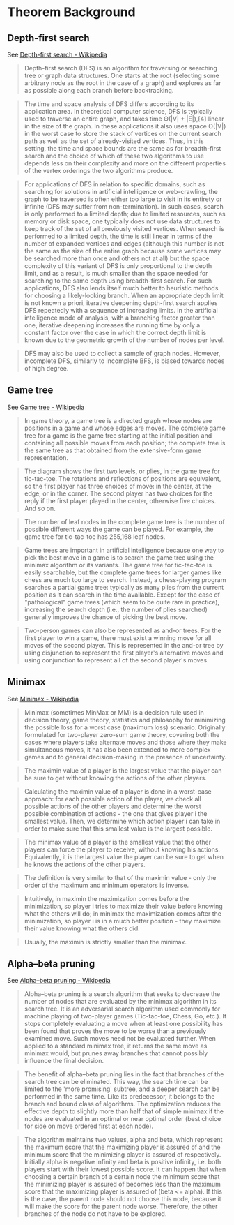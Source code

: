 # Theorem Background

## Depth-first search

See [Depth-first search - Wikipedia](https://en.wikipedia.org/wiki/Depth-first_search)

> Depth-first search (DFS) is an algorithm for traversing or searching tree or graph data structures. One starts at the root (selecting some arbitrary node as the root in the case of a graph) and explores as far as possible along each branch before backtracking.

> The time and space analysis of DFS differs according to its application area. In theoretical computer science, DFS is typically used to traverse an entire graph, and takes time Θ(|V| + |E|),[4] linear in the size of the graph. In these applications it also uses space O(|V|) in the worst case to store the stack of vertices on the current search path as well as the set of already-visited vertices. Thus, in this setting, the time and space bounds are the same as for breadth-first search and the choice of which of these two algorithms to use depends less on their complexity and more on the different properties of the vertex orderings the two algorithms produce.
  
> For applications of DFS in relation to specific domains, such as searching for solutions in artificial intelligence or web-crawling, the graph to be traversed is often either too large to visit in its entirety or infinite (DFS may suffer from non-termination). In such cases, search is only performed to a limited depth; due to limited resources, such as memory or disk space, one typically does not use data structures to keep track of the set of all previously visited vertices. When search is performed to a limited depth, the time is still linear in terms of the number of expanded vertices and edges (although this number is not the same as the size of the entire graph because some vertices may be searched more than once and others not at all) but the space complexity of this variant of DFS is only proportional to the depth limit, and as a result, is much smaller than the space needed for searching to the same depth using breadth-first search. For such applications, DFS also lends itself much better to heuristic methods for choosing a likely-looking branch. When an appropriate depth limit is not known a priori, iterative deepening depth-first search applies DFS repeatedly with a sequence of increasing limits. In the artificial intelligence mode of analysis, with a branching factor greater than one, iterative deepening increases the running time by only a constant factor over the case in which the correct depth limit is known due to the geometric growth of the number of nodes per level.
  
> DFS may also be used to collect a sample of graph nodes. However, incomplete DFS, similarly to incomplete BFS, is biased towards nodes of high degree.

## Game tree

See [Game tree - Wikipedia](https://en.wikipedia.org/wiki/Game_tree)

> In game theory, a game tree is a directed graph whose nodes are positions in a game and whose edges are moves. The complete game tree for a game is the game tree starting at the initial position and containing all possible moves from each position; the complete tree is the same tree as that obtained from the extensive-form game representation.
  
> The diagram shows the first two levels, or plies, in the game tree for tic-tac-toe. The rotations and reflections of positions are equivalent, so the first player has three choices of move: in the center, at the edge, or in the corner. The second player has two choices for the reply if the first player played in the center, otherwise five choices. And so on.
  
> The number of leaf nodes in the complete game tree is the number of possible different ways the game can be played. For example, the game tree for tic-tac-toe has 255,168 leaf nodes.
  
> Game trees are important in artificial intelligence because one way to pick the best move in a game is to search the game tree using the minimax algorithm or its variants. The game tree for tic-tac-toe is easily searchable, but the complete game trees for larger games like chess are much too large to search. Instead, a chess-playing program searches a partial game tree: typically as many plies from the current position as it can search in the time available. Except for the case of "pathological" game trees (which seem to be quite rare in practice), increasing the search depth (i.e., the number of plies searched) generally improves the chance of picking the best move.
  
> Two-person games can also be represented as and-or trees. For the first player to win a game, there must exist a winning move for all moves of the second player. This is represented in the and-or tree by using disjunction to represent the first player's alternative moves and using conjunction to represent all of the second player's moves.

## Minimax

See [Minimax - Wikipedia](https://en.wikipedia.org/wiki/Minimax)

> Minimax (sometimes MinMax or MM) is a decision rule used in decision theory, game theory, statistics and philosophy for minimizing the possible loss for a worst case (maximum loss) scenario. Originally formulated for two-player zero-sum game theory, covering both the cases where players take alternate moves and those where they make simultaneous moves, it has also been extended to more complex games and to general decision-making in the presence of uncertainty.

> The maximin value of a player is the largest value that the player can be sure to get without knowing the actions of the other players.

> Calculating the maximin value of a player is done in a worst-case approach: for each possible action of the player, we check all possible actions of the other players and determine the worst possible combination of actions - the one that gives player i the smallest value. Then, we determine which action player i can take in order to make sure that this smallest value is the largest possible.

> The minimax value of a player is the smallest value that the other players can force the player to receive, without knowing his actions. Equivalently, it is the largest value the player can be sure to get when he knows the actions of the other players.

> The definition is very similar to that of the maximin value - only the order of the maximum and minimum operators is inverse.

> Intuitively, in maximin the maximization comes before the minimization, so player i tries to maximize their value before knowing what the others will do; in minimax the maximization comes after the minimization, so player i is in a much better position - they maximize their value knowing what the others did.
  
> Usually, the maximin is strictly smaller than the minimax.

## Alpha–beta pruning

See [Alpha–beta pruning - Wikipedia](https://en.wikipedia.org/wiki/Alpha-beta_pruning)

> Alpha–beta pruning is a search algorithm that seeks to decrease the number of nodes that are evaluated by the minimax algorithm in its search tree. It is an adversarial search algorithm used commonly for machine playing of two-player games (Tic-tac-toe, Chess, Go, etc.). It stops completely evaluating a move when at least one possibility has been found that proves the move to be worse than a previously examined move. Such moves need not be evaluated further. When applied to a standard minimax tree, it returns the same move as minimax would, but prunes away branches that cannot possibly influence the final decision.

> The benefit of alpha–beta pruning lies in the fact that branches of the search tree can be eliminated. This way, the search time can be limited to the 'more promising' subtree, and a deeper search can be performed in the same time. Like its predecessor, it belongs to the branch and bound class of algorithms. The optimization reduces the effective depth to slightly more than half that of simple minimax if the nodes are evaluated in an optimal or near optimal order (best choice for side on move ordered first at each node).

> The algorithm maintains two values, alpha and beta, which represent the maximum score that the maximizing player is assured of and the minimum score that the minimizing player is assured of respectively. Initially alpha is negative infinity and beta is positive infinity, i.e. both players start with their lowest possible score. It can happen that when choosing a certain branch of a certain node the minimum score that the minimizing player is assured of becomes less than the maximum score that the maximizing player is assured of (beta <= alpha). If this is the case, the parent node should not choose this node, because it will make the score for the parent node worse. Therefore, the other branches of the node do not have to be explored.